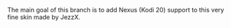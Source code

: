 The main goal of this branch is to add Nexus (Kodi 20) support to this very fine skin made by JezzX.
